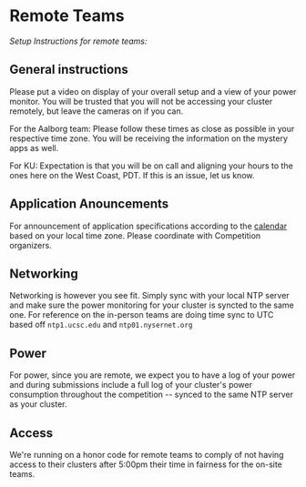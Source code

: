 
# Remote Teams
*Setup Instructions for remote teams:*

## General instructions 

Please put a video on display of your overall setup and a view of your power monitor. You will be trusted that you will not be accessing your cluster remotely, but leave the cameras on if you can.

For the Aalborg team: Please follow these times as close as possible in your respective time zone. You will be receiving the information on the mystery apps as well.

For KU: Expectation is that you will be on call and aligning your hours to the ones here on the West Coast, PDT. If this is an issue, let us know.

## Application Anouncements
For announcement of application specifications according to the [calendar](./sched.md) based on your local time zone. Please coordinate with Competition organizers.
## Networking
Networking is however you see fit. Simply sync with your local NTP server and make sure the power monitoring for your cluster is syncted to the same one. For reference on the in-person teams are doing time sync to UTC based off `ntp1.ucsc.edu` and `ntp01.nysernet.org`

## Power
For power, since you are remote, we expect you to have a log of your power and during submissions include a full log of your cluster's power consumption throughout the competition -- synced to the same NTP server as your cluster.

## Access
We're running on a honor code for remote teams to comply of not having access to their clusters after 5:00pm their time in fairness for the on-site teams.
